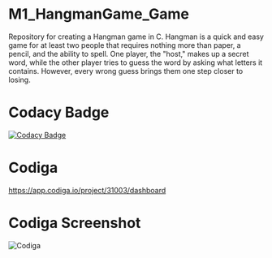 # M1_HangmanGame_Game
Repository for creating a Hangman game in C.
Hangman is a quick and easy game for at least two people that requires nothing more than paper, a pencil, and the ability to spell. One player, the "host," makes up a secret word, while the other player tries to guess the word by asking what letters it contains. However, every wrong guess brings them one step closer to losing.

# Codacy Badge
[![Codacy Badge](https://app.codacy.com/project/badge/Grade/5490530f008141ca8e6666fa306d006d)](https://www.codacy.com/gh/Namanthakur97/M1_HangmanGame_Game/dashboard?utm_source=github.com&amp;utm_medium=referral&amp;utm_content=Namanthakur97/M1_HangmanGame_Game&amp;utm_campaign=Badge_Grade)

# Codiga 
https://app.codiga.io/project/31003/dashboard

# Codiga Screenshot

![Codiga](https://user-images.githubusercontent.com/88279906/153542262-85bc048d-e4fa-41a7-ae3f-b16607a3705a.jpg)
